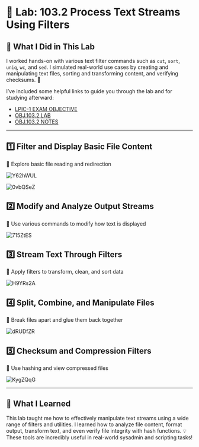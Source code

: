 # 🧪 Lab: 103.2 Process Text Streams Using Filters

## 🎯 What I Did in This Lab  
I worked hands-on with various text filter commands such as `cut`, `sort`, `uniq`, `wc`, and `sed`. I simulated real-world use cases by creating and manipulating text files, sorting and transforming content, and verifying checksums. 🧩

I’ve included some helpful links to guide you through the lab and for studying afterward:

- [LPIC-1 EXAM OBJECTIVE](https://www.lpi.org/our-certifications/exam-101-102-objectives/#103.2_Process_text_streams_using_filters)  
- [OBJ.103.2 LAB](https://1drv.ms/w/c/354f1c8d534fbced/ESQMCi1evldNuSV3EszJcgsBqqwfX1n46PY6VF5BJE_SxQ?e=aKx0OQ)
- [OBJ.103.2 NOTES](https://1drv.ms/w/c/354f1c8d534fbced/EVYqMUwH3DdEiy27HVafNHQB5iHQRQ1tL7JjqNDJuaSFZQ?e=FVPxmL)

---

## 1️⃣ Filter and Display Basic File Content  
🔹 Explore basic file reading and redirection  

![Y62hWUL](https://github.com/user-attachments/assets/88d06c95-4be1-407a-b455-b561adf8715e)

![0vbQSeZ](https://github.com/user-attachments/assets/5140028f-04a8-4a5f-a006-8f335c061ec6)

## 2️⃣ Modify and Analyze Output Streams  
🔹 Use various commands to modify how text is displayed  

![715ZtES](https://github.com/user-attachments/assets/e998e0b0-f9a4-446d-b337-46addd73cccd)


## 3️⃣ Stream Text Through Filters  
🔹 Apply filters to transform, clean, and sort data  

![H9YRs2A](https://github.com/user-attachments/assets/b95f91fb-6a3e-4702-8875-df484ba7a544)

## 4️⃣ Split, Combine, and Manipulate Files  
🔹 Break files apart and glue them back together  

![dRUDfZR](https://github.com/user-attachments/assets/550156e6-7c36-43bc-8289-e265261cb964)

## 5️⃣ Checksum and Compression Filters  
🔹 Use hashing and view compressed files  

![KygZQqG](https://github.com/user-attachments/assets/07811b69-4427-4be0-8996-3ae1ad7aaf86)

---

## 🧠 What I Learned  
This lab taught me how to effectively manipulate text streams using a wide range of filters and utilities. I learned how to analyze file content, format output, transform text, and even verify file integrity with hash functions. 💡 These tools are incredibly useful in real-world sysadmin and scripting tasks!
